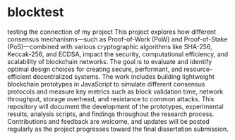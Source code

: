 # blocktest
testing the connection of my project 
This project explores how different consensus mechanisms—such as Proof-of-Work (PoW) and Proof-of-Stake (PoS)—combined with various cryptographic algorithms like SHA-256, Keccak-256, and ECDSA, impact the security, computational efficiency, and scalability of blockchain networks. The goal is to evaluate and identify optimal design choices for creating secure, performant, and resource-efficient decentralized systems. The work includes building lightweight blockchain prototypes in JavaScript to simulate different consensus protocols and measure key metrics such as block validation time, network throughput, storage overhead, and resistance to common attacks. This repository will document the development of the prototypes, experimental results, analysis scripts, and findings throughout the research process. Contributions and feedback are welcome, and updates will be posted regularly as the project progresses toward the final dissertation submission.
